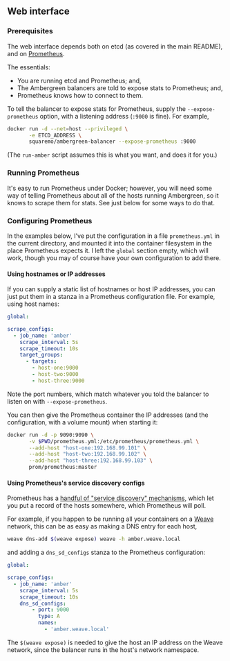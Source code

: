 ## Web interface

### Prerequisites

The web interface depends both on etcd (as covered in the main
README), and on [Prometheus][prom-site].

The essentials:

 * You are running etcd and Prometheus; and,
 * The Ambergreen balancers are told to expose stats to Prometheus;
   and,
 * Prometheus knows how to connect to them.

To tell the balancer to expose stats for Prometheus, supply the
`--expose-prometheus` option, with a listening address (`:9000` is
fine). For example,

```bash
docker run -d --net=host --privileged \
       -e ETCD_ADDRESS \
       squaremo/ambergreen-balancer --expose-prometheus :9000
```

(The `run-amber` script assumes this is what you want, and does it for
you.)

### Running Prometheus

It's easy to run Prometheus under Docker; however, you will need some
way of telling Prometheus about all of the hosts running Ambergreen,
so it knows to scrape them for stats. See just below for some ways to
do that.

### Configuring Prometheus

In the examples below, I've put the configuration in a file
`prometheus.yml` in the current directory, and mounted it into the
container filesystem in the place Prometheus expects it. I left the
`global` section empty, which will work, though you may of course have
your own configuration to add there.

#### Using hostnames or IP addresses

If you can supply a static list of hostnames or host IP addresses, you
can just put them in a stanza in a Prometheus configuration file. For
example, using host names:

```yaml
global:

scrape_configs:
  - job_name: 'amber'
    scrape_interval: 5s
    scrape_timeout: 10s
    target_groups:
      - targets:
        - host-one:9000
        - host-two:9000
        - host-three:9000
```

Note the port numbers, which match whatever you told the balancer to
listen on with `--expose-prometheus`.

You can then give the Prometheus container the IP addresses (and the
configuration, with a volume mount) when starting it:

```bash
docker run -d -p 9090:9090 \
       -v $PWD/prometheus.yml:/etc/prometheus/prometheus.yml \
       --add-host "host-one:192.168.99.101" \
       --add-host "host-two:192.168.99.102" \
       --add-host "host-three:192.168.99.103" \
       prom/prometheus:master
```

#### Using Prometheus's service discovery configs

Prometheus has a [handful of "service discovery" mechanisms][prom-sd], which let
you put a record of the hosts somewhere, which Prometheus will poll.

For example, if you happen to be running all your containers on a <a
href="">Weave</a> network, this can be as easy as making a DNS entry
for each host,

```bash
weave dns-add $(weave expose) weave -h amber.weave.local
```

and adding a `dns_sd_configs` stanza to the Prometheus configuration:

```yaml
global:

scrape_configs:
  - job_name: 'amber'
    scrape_interval: 5s
    scrape_timeout: 10s
    dns_sd_configs:
        - port: 9000
          type: A
          names:
            - 'amber.weave.local'
```

The `$(weave expose)` is needed to give the host an IP address on the
Weave network, since the balancer runs in the host's network
namespace.

[prom-sd]: http://prometheus.io/docs/operating/configuration/#scrape-configurations-scrape_config
[prom-site]: https://github.com/prometheus/prometheus
